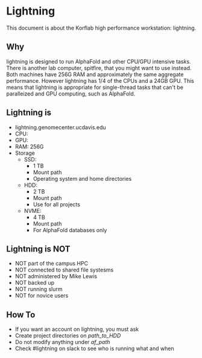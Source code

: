 Lightning
=========

This document is about the Korflab high performance workstation: lightning.

## Why ##

lightning is designed to run AlphaFold and other CPU/GPU intensive tasks. There
is another lab computer, spitfire, that you might want to use instead. Both
machines have 256G RAM and approximately the same aggregate performance. However
lightning has 1/4 of the CPUs and a 24GB GPU. This means that lightning is
appropriate for single-thread tasks that can't be paralleized and GPU computing,
such as AlphaFold.

## Lightning is ##

+ lightning.genomecenter.ucdavis.edu
+ CPU:
+ GPU:
+ RAM: 256G
+ Storage
	+ SSD:
		+ 1 TB
		+ Mount path
		+ Operating system and home directories
	+ HDD:
		+ 2 TB
		+ Mount path
		+ Use for all projects
	+ NVME:  
		+ 4 TB
		+ Mount path
		+ For AlphaFold databases only

## Lightning is NOT ##

+ NOT part of the campus HPC
+ NOT connected to shared file systesms
+ NOT administered by Mike Lewis
+ NOT backed up
+ NOT running slurm
+ NOT for novice users

## How To ##

+ If you want an account on lightning, you must ask
+ Create project directories on _path_to_HDD_
+ Do not modify anything under _af_path_
+ Check #lightning on slack to see who is running what and when

